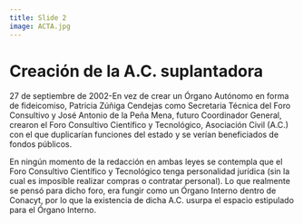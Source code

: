 ```yaml
---
title: Slide 2
image: ACTA.jpg
---
```


# Creación de la A.C. suplantadora 

27 de septiembre de 2002-En vez de crear un Órgano Autónomo en forma de fideicomiso, Patricia Zúñiga Cendejas como  Secretaria Técnica del Foro Consultivo y José Antonio de la Peña Mena, futuro Coordinador General, crearon el Foro Consultivo Científico y Tecnológico, Asociación Civil (A.C.) con el que duplicarían funciones del estado y se verían beneficiados de fondos públicos. 

En ningún momento de la redacción en ambas leyes se contempla que el Foro Consultivo Científico y Tecnológico tenga personalidad jurídica (sin la cual es imposible realizar compras o contratar personal). Lo que realmente se pensó para dicho foro, era fungir como un Órgano Interno dentro de Conacyt, por lo que la existencia de dicha A.C. usurpa el espacio estipulado para el Órgano Interno.
